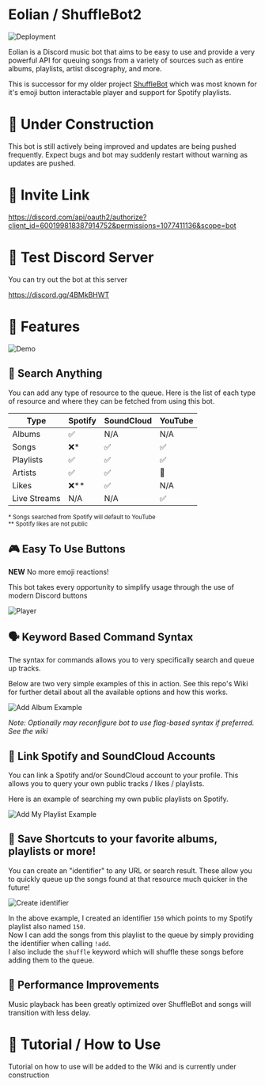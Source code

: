 # Eolian / ShuffleBot2

![Deployment](https://github.com/jbelford/Eolian/actions/workflows/master_eolian-webapp.yml/badge.svg)

Eolian is a Discord music bot that aims to be easy to use and provide a very powerful API for queuing songs from a variety of sources such as entire albums, playlists, artist discography, and more.

This is successor for my older project [ShuffleBot](https://github.com/jbelford/ShuffleBot) which was most known for it's emoji button interactable player and support for Spotify playlists.

# 🚧 Under Construction

This bot is still actively being improved and updates are being pushed frequently.
Expect bugs and bot may suddenly restart without warning as updates are pushed.

# 📩 Invite Link

https://discord.com/api/oauth2/authorize?client_id=600199818387914752&permissions=1077411136&scope=bot

# 🧪 Test Discord Server

You can try out the bot at this server

https://discord.gg/4BMkBHWT

# 🎇 Features

![Demo](pics/demo.gif)

## 🔎 Search Anything

You can add any type of resource to the queue. Here is the list of each type of resource and where they can be fetched from using this bot.

| Type | Spotify | SoundCloud | YouTube |
| ---- | ------- | ---------- | ------- |
| Albums | ✅ | N/A | N/A |
| Songs | ❌* | ✅ | ✅ |
| Playlists | ✅ | ✅ | ✅|
| Artists | ✅ | ✅ | 🚧 |
| Likes | ❌** | ✅ | N/A |
| Live Streams | N/A | N/A | ✅ |

<sub>
* Songs searched from Spotify will default to YouTube<br>
** Spotify likes are not public
</sub>

## 🎮 Easy To Use Buttons

**NEW** No more emoji reactions!

This bot takes every opportunity to simplify usage through the use of modern Discord buttons

![Player](pics/player.png)


## 🗣 Keyword Based Command Syntax

The syntax for commands allows you to very specifically search and queue up tracks.

Below are two very simple examples of this in action. See this repo's Wiki for further detail about all the available options and how this works.

![Add Album Example](pics/add_album.png)

_Note: Optionally may reconfigure bot to use flag-based syntax if preferred. See the wiki_


## 🔗 Link Spotify and SoundCloud Accounts

You can link a Spotify and/or SoundCloud account to your profile. This allows you to query your own public tracks / likes / playlists.

Here is an example of searching my own public playlists on Spotify.

![Add My Playlist Example](pics/my_playlist.png)

## 💾 Save Shortcuts to your favorite albums, playlists or more!

You can create an "identifier" to any URL or search result. These allow you to quickly queue up the songs found at that resource much quicker in the future!


![Create identifier](pics/create_identifier.png)

In the above example, I created an identifier `150` which points to my Spotify playlist also named `150`.<br>
Now I can add the songs from this playlist to the queue by simply providing the identifier when calling `!add`.<br>
I also include the `shuffle` keyword which will shuffle these songs before adding them to the queue.

## 🚀 Performance Improvements

Music playback has been greatly optimized over ShuffleBot and songs will transition with less delay.

# 🚧 Tutorial / How to Use

Tutorial on how to use will be added to the Wiki and is currently under construction